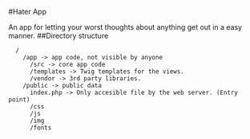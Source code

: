 #Hater App

An app for letting your worst thoughts about anything get out in a easy manner.
##Directory structure

```
  /
    /app -> app code, not visible by anyone
      /src -> core app code
      /templates -> Twig templates for the views.
      /vendor -> 3rd party libraries.
    /public -> public data
      index.php -> Only accesible file by the web server. (Entry point)
      /css
      /js
      /img
      /fonts
```